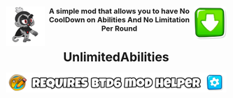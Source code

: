 <h1 align="center">
<a href="https://github.com/Myself-Bloons/NoCoolDownAbilitiesAndNoLimitationPerRound/releases/latest/download/UnlimitedAbilities.dll">
    <img align="left" alt="Icon" height="90" src="image.png">
    <img align="right" alt="Download" height="75" src="https://raw.githubusercontent.com/gurrenm3/BTD-Mod-Helper/master/BloonsTD6%20Mod%20Helper/Resources/DownloadBtn.png">
</a>

</h1>
<h3 align="center">A simple mod that allows you to have No CoolDown on Abilities And No Limitation Per Round</h3>
<h1 align="center">UnlimitedAbilities</h1>


[![Requires BTD6 Mod Helper](https://raw.githubusercontent.com/gurrenm3/BTD-Mod-Helper/master/banner.png)](https://github.com/gurrenm3/BTD-Mod-Helper#readme)

